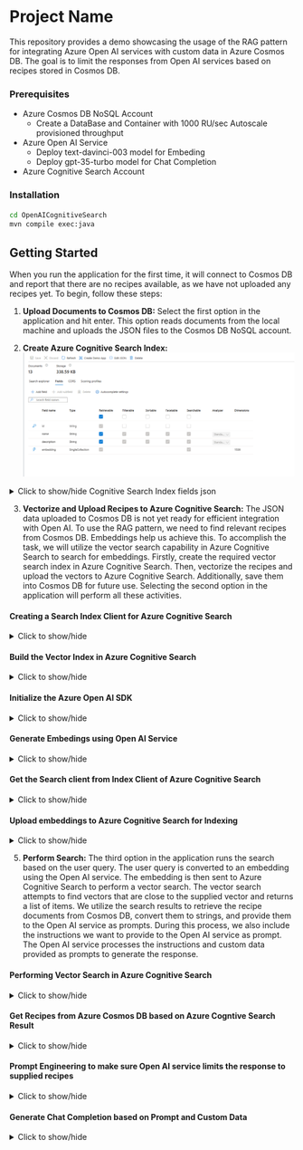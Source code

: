 # Project Name

This repository provides a demo showcasing the usage of the RAG pattern for integrating Azure Open AI services with custom data in Azure Cosmos DB. The goal is to limit the responses from Open AI services based on recipes stored in Cosmos DB.

### Prerequisites

- Azure Cosmos DB NoSQL Account
    - Create a DataBase and Container with 1000 RU/sec Autoscale provisioned throughput
- Azure Open AI Service
    - Deploy text-davinci-003 model for Embeding
    - Deploy gpt-35-turbo model for Chat Completion
- Azure Cognitive Search Account


### Installation
``` bash 
cd OpenAICognitiveSearch
mvn compile exec:java
```


## Getting Started
When you run the application for the first time, it will connect to Cosmos DB and report that there are no recipes available, as we have not uploaded any recipes yet.
To begin, follow these steps:

1) **Upload Documents to Cosmos DB:** Select the first option in the application and hit enter. This option reads documents from the local machine and uploads the JSON files to the Cosmos DB NoSQL account.

2) **Create Azure Cognitive Search Index:** 
![img.png](img.png)
<details>
<summary>Click to show/hide Cognitive Search Index fields json</summary>

``` json
{
  "name": "recipeindex",
  "defaultScoringProfile": null,
  "fields": [
    {
      "name": "id",
      "type": "Edm.String",
      "searchable": false,
      "filterable": false,
      "retrievable": true,
      "sortable": false,
      "facetable": false,
      "key": true,
      "indexAnalyzer": null,
      "searchAnalyzer": null,
      "analyzer": null,
      "normalizer": null,
      "dimensions": null,
      "vectorSearchConfiguration": null,
      "synonymMaps": []
    },
    {
      "name": "name",
      "type": "Edm.String",
      "searchable": true,
      "filterable": true,
      "retrievable": true,
      "sortable": true,
      "facetable": true,
      "key": false,
      "indexAnalyzer": null,
      "searchAnalyzer": null,
      "analyzer": "standard.lucene",
      "normalizer": null,
      "dimensions": null,
      "vectorSearchConfiguration": null,
      "synonymMaps": []
    },
    {
      "name": "description",
      "type": "Edm.String",
      "searchable": true,
      "filterable": true,
      "retrievable": true,
      "sortable": true,
      "facetable": true,
      "key": false,
      "indexAnalyzer": null,
      "searchAnalyzer": null,
      "analyzer": "standard.lucene",
      "normalizer": null,
      "dimensions": null,
      "vectorSearchConfiguration": null,
      "synonymMaps": []
    },
    {
      "name": "embedding",
      "type": "Collection(Edm.Single)",
      "searchable": true,
      "filterable": false,
      "retrievable": true,
      "sortable": false,
      "facetable": false,
      "key": false,
      "indexAnalyzer": null,
      "searchAnalyzer": null,
      "analyzer": null,
      "normalizer": null,
      "dimensions": 1536,
      "vectorSearchConfiguration": "my-vector-config",
      "synonymMaps": []
    }
  ],
  "scoringProfiles": [],
  "corsOptions": null,
  "suggesters": [],
  "analyzers": [],
  "normalizers": [],
  "tokenizers": [],
  "tokenFilters": [],
  "charFilters": [],
  "encryptionKey": null,
  "similarity": {
    "@odata.type": "#Microsoft.Azure.Search.BM25Similarity",
    "k1": null,
    "b": null
  },
  "semantic": null,
  "vectorSearch": {
    "algorithmConfigurations": [
      {
        "name": "my-vector-config",
        "kind": "hnsw",
        "hnswParameters": {
          "metric": "cosine",
          "m": 4,
          "efConstruction": 400,
          "efSearch": 500
        }
      }
    ]
  }
}
```
</details>

3) **Vectorize and Upload Recipes to Azure Cognitive Search:** The JSON data uploaded to Cosmos DB is not yet ready for efficient integration with Open AI. To use the RAG pattern, we need to find relevant recipes from Cosmos DB. Embeddings help us achieve this. To accomplish the task, we will utilize the vector search capability in Azure Cognitive Search to search for embeddings. Firstly, create the required vector search index in Azure Cognitive Search. Then, vectorize the recipes and upload the vectors to Azure Cognitive Search. Additionally, save them into Cosmos DB for future use. Selecting the second option in the application will perform all these activities.


#### Creating  a Search Index Client for Azure Cognitive Search
<details>
<summary>Click to show/hide</summary>

``` java
    private SearchIndexClient createSearchIndexClient() {
        String searchServiceEndPoint = AppConfig.searchServiceEndPoint;
        String adminApiKey = AppConfig.searchServiceAdminApiKey;

        return new SearchIndexClientBuilder()
                .endpoint(searchServiceEndPoint)
                .credential(new AzureKeyCredential(adminApiKey))
                .buildClient();
    }

```

</details>

####  Build the Vector Index in Azure Cognitive Search
<details>
<summary>Click to show/hide</summary>

``` Java
    private void createIndex(String indexName) {
        indexClient.createOrUpdateIndex(buildVectorSearchIndex(indexName));
    }

    private SearchIndex buildVectorSearchIndex(String name) {
        String vectorSearchConfigName = "my-vector-config";

        SearchIndex searchIndex = new SearchIndex(name);
        VectorSearch vectorSearch = new VectorSearch();
        vectorSearch.setAlgorithmConfigurations(List.of(new HnswVectorSearchAlgorithmConfiguration(vectorSearchConfigName)));

        searchIndex.setVectorSearch(vectorSearch);
        SemanticSettings semanticSettings = new SemanticSettings();
        PrioritizedFields prioritizedFields = new PrioritizedFields();

        SemanticField titleField = new SemanticField();
        titleField.setFieldName("name");

        prioritizedFields.setTitleField(titleField);
        SemanticField contentField = new SemanticField();
        contentField.setFieldName("description");
        prioritizedFields.setPrioritizedContentFields(List.of(contentField));

        semanticSettings.setConfigurations(List.of(new SemanticConfiguration(MY_SEMANTIC_CONFIG, prioritizedFields)));
        searchIndex.setSemanticSettings(semanticSettings);

        SearchField idSearchField = new SearchField("id", SearchFieldDataType.STRING);
        idSearchField.setKey(true);
        idSearchField.setFilterable(true);
        idSearchField.setSortable(true);

        SearchField nameSearchField = new SearchField("name", SearchFieldDataType.STRING);
        nameSearchField.setFilterable(true);
        nameSearchField.setSortable(true);
        nameSearchField.setSearchable(true);

        SearchField descSearchField = new SearchField("description", SearchFieldDataType.STRING);
        descSearchField.setFilterable(true);
        descSearchField.setSearchable(true);

        SearchField embedingSearchField = new SearchField("embedding", SearchFieldDataType.collection(SearchFieldDataType.SINGLE));
        embedingSearchField.setSearchable(true);
        embedingSearchField.setVectorSearchDimensions(1536);
        embedingSearchField.setVectorSearchConfiguration(vectorSearchConfigName);
        
        searchIndex.setFields(List.of(
          idSearchField,
          nameSearchField,
          descSearchField,
          embedingSearchField
        ));

        return searchIndex;
        }

```
</details>

#### Initialize the Azure Open AI SDK
<details>
<summary>Click to show/hide</summary>

``` Java
    public OpenAIService( String endpoint,
                          String key,
                          String embeddingsDeployment,
                          String completionDeployment,
                          int maxTokens) {
    
        this.openAIEmbeddingDeployment = embeddingsDeployment;
        this.openAICompletionDeployment = completionDeployment;
        this.openAIMaxTokens = maxTokens;

        RetryOptions retryOptions = new RetryOptions(
          new ExponentialBackoffOptions()
            .setMaxRetries(10)
            .setMaxDelay(Duration.of(2, ChronoUnit.SECONDS))
        );

        if (endpoint.contains("openai.azure.com")) {
          this.openAIClient = new OpenAIClientBuilder()
            .endpoint(endpoint)
            .credential(new AzureKeyCredential(key))
            .retryOptions(retryOptions)
            .buildAsyncClient();
        } else {
          this.openAIClient = new OpenAIClientBuilder()
            .endpoint(endpoint)
            .credential(new NonAzureOpenAIKeyCredential(key))
            .retryOptions(retryOptions)
            .buildAsyncClient();
        }
    }

```   
</details>

#### Generate Embedings using Open AI Service
<details>
<summary>Click to show/hide</summary>

``` Java
    public List<Double> getEmbeddings(String query) {
        try {
            EmbeddingsOptions options = new EmbeddingsOptions(List.of(query));
            options.setUser("");

            var response = openAIClient.getEmbeddings(openAIEmbeddingDeployment, options).block();

            List<EmbeddingItem> embeddings = response.getData();

            return embeddings.get(0).getEmbedding().stream().toList();
        } catch (Exception ex) {
            log.error("GetEmbeddingsAsync Exception:", ex);
            ex.printStackTrace();
            return null;
        }
    }

```

</details>

#### Get the Search client from Index Client of Azure Cognitive Search
<details>
<summary>Click to show/hide</summary>

``` Java
  searchClient = indexClient.getSearchClient(searchIndexName);
```
</details>

#### Upload embeddings to Azure Cognitive Search for Indexing
<details>
<summary>Click to show/hide</summary>

``` Java
    public void uploadandIndexDocuments(List<Recipe> Recipes) {
        IndexDocumentsBatch batch = new IndexDocumentsBatch()
                .addUploadActions(convertRecipeToCogSarchDoc(Recipes));

        searchClient.indexDocuments(batch);
    }    
```  
</details>

5)	**Perform Search:** The third option in the application runs the search based on the user query. The user query is converted to an embedding using the Open AI service. The embedding is then sent to Azure Cognitive Search to perform a vector search. The vector search attempts to find vectors that are close to the supplied vector and returns a list of items. We utilize the search results to retrieve the recipe documents from Cosmos DB, convert them to strings, and provide them to the Open AI service as prompts. During this process, we also include the instructions we want to provide to the Open AI service as prompt. The Open AI service processes the instructions and custom data provided as prompts to generate the response.



#### Performing Vector Search in Azure Cognitive Search
<details>
<summary>Click to show/hide</summary>

``` Java
    public List<String> singleVectorSearch(List<Float> queryEmbeddings) {

        var vector = new SearchQueryVector();
        vector.setKNearestNeighborsCount(3);
        vector.setFields("embedding");
        vector.setValue(queryEmbeddings);

        var searchOptions = new SearchOptions();
        searchOptions.setVector(vector);
        searchOptions.setSelect("id");
        searchOptions.setTop(5);

        SearchPagedIterable response = searchClient.search(null, searchOptions, Context.NONE);

        return response
                .stream()
                .map(result -> (String) result.getDocument(Map.class).get("id"))
                .collect(Collectors.toList());
    }
```
</details>

#### Get Recipes from Azure Cosmos DB based on Azure Cogntive Search Result
<details>
<summary>Click to show/hide</summary>

``` Java
    public List<Recipe> getRecipes(List<String> ids) {
        String join = "'" + String.join("','", ids) + "'";
        String querystring = "SELECT * FROM c WHERE c.id IN(" + join + ")";

        log.info(querystring);

        SqlQuerySpec query = new SqlQuerySpec(querystring);

        CosmosPagedFlux<Recipe> recipeCosmosPagedFlux = container
                .queryItems(query, new CosmosQueryRequestOptions(), Recipe.class);
        return recipeCosmosPagedFlux.collectList().block();
    }
```
</details>

#### Prompt Engineering to make sure Open AI service limits the response to supplied recipes
<details>
<summary>Click to show/hide</summary>

``` Java
    private String systemPromptRecipeAssistant = """
            You are an intelligent assistant for Contoso Recipes. 
            You are designed to provide helpful answers to user questions about using
            recipes, cooking instructions only using the provided JSON strings.

            Instructions:
            - In case a recipe is not provided in the prompt politely refuse to answer all queries regarding it. 
            - Never refer to a recipe not provided as input to you.
            - If you're unsure of an answer, you can say ""I don't know"" or ""I'm not sure"" and recommend users search themselves.        
            - Your response  should be complete. 
            - List the Name of the Recipe at the start of your response folowed by step by step cooking instructions
            - Assume the user is not an expert in cooking.
            - Format the content so that it can be printed to the Command Line 
            - In case there are more than one recipes you find let the user pick the most appropiate recipe. """;

 ```
</details>

#### Generate Chat Completion based on Prompt and Custom Data
<details>
<summary>Click to show/hide</summary>

``` Java
    public String getChatCompletionAsync(String userPrompt, String documents) {


        ChatMessage systemMessage = new ChatMessage(ChatRole.SYSTEM);
        systemMessage.setContent(systemPromptRecipeAssistant + documents);
        ChatMessage userMessage = new ChatMessage(ChatRole.USER);
        userMessage.setContent(userPrompt);


        ChatCompletionsOptions options = new ChatCompletionsOptions(List.of(userMessage, systemMessage));
        options.setMaxTokens(openAIMaxTokens);
        options.setTemperature(0.5);
        options.setFrequencyPenalty(0d);
        options.setPresencePenalty(0d);
        options.setN(1);
        options.setLogitBias(new HashMap<>());
        options.setUser("");


        ChatCompletions completions = openAIClient.getChatCompletions(openAICompletionDeployment, options).block();

        return completions.getChoices().get(0).getMessage().getContent();

    }

```
</details>